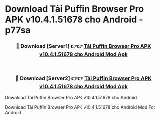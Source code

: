 # Download Tải Puffin Browser Pro APK v10.4.1.51678 cho Android - p77sa


<div align="center">
<h3>🔴 Download [Server1] 👉👉 <a href="https://apk-comot.site?title=Tải_Puffin_Browser_Pro_APK_v10.4.1.51678_cho_Android">Tải Puffin Browser Pro APK v10.4.1.51678 cho Android Mod Apk</a></h3><br>
<h3>🔴 Download [Server2] 👉👉 <a href="https://apk-comot.site?title=Tải_Puffin_Browser_Pro_APK_v10.4.1.51678_cho_Android">Tải Puffin Browser Pro APK v10.4.1.51678 cho Android Mod Apk</a></h3>
</div>



Download Tải Puffin Browser Pro APK v10.4.1.51678 cho Android 

Download Tải Puffin Browser Pro APK v10.4.1.51678 cho Android Mod For Android